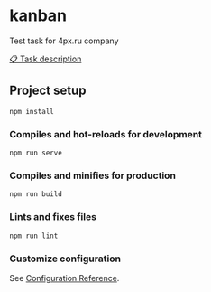 # kanban
Test task for 4px.ru company

[📋 Task description](https://docs.google.com/document/d/18gflyWCGfJMPMcxwLlxmRCHOrIxz2xOKVL_apaRWHQ/edit)


## Project setup
```
npm install
```

### Compiles and hot-reloads for development
```
npm run serve
```

### Compiles and minifies for production
```
npm run build
```

### Lints and fixes files
```
npm run lint
```

### Customize configuration
See [Configuration Reference](https://cli.vuejs.org/config/).
